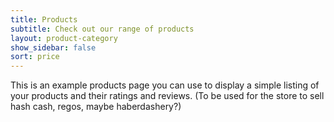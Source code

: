```yaml
---
title: Products
subtitle: Check out our range of products
layout: product-category
show_sidebar: false
sort: price
---
```


This is an example products page you can use to display a simple listing of your products and their ratings and reviews.
(To be used for the store to sell hash cash, regos, maybe haberdashery?)

